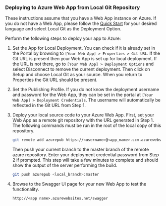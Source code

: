 ### Deploying to Azure Web App from Local Git Repository

These instructions assume that you have a Web App instance on Azure. If you do not have a Web App, please follow the [Quick Start](https://docs.microsoft.com/en-us/azure/app-service/) for your desired language and select Local Git as the Deployment Option.

Perform the following steps to deploy your app to Azure:

1. Set the App for Local Deployment. You can check if it is already set in the Portal by browsing to `[Your Web App] > Properties > Git URL`. If the Git URL is present then your Web App is set up for local deployment. If the URL is not there, go to `[Your Web App] > Deployment Options` and select Disconnect to remove the current deployment. Then click on Setup and choose Local Git as your source. When you return to Properties the Git URL should be present.

1. Set the Publishing Profile. If you do not know the deployment username and password for the Web App, they can be set in the portal at `[Your Web App] > Deployment Credentials`. The username will automatically be reflected in the Git URL from Step 1.

1.  Deploy your local source code to your Azure Web App. First, set your Web App as a remote git repository with the URL generated in Step 1. The following commands must be run in the root of the local copy of this repository.

    ```bash
    git remote add azurepub https://<username>@<app_name>.scm.azurewebsites.net/<app_name>.git
    ```

    Then push your current branch to the master branch of the remote azure repository. Enter your deployment credential password from Step 2 if prompted. This step will take a few minutes to complete and should show the output of the server performing the build.

    ```bash
    git push azurepub <local_branch>:master
    ```

1.  Browse to the Swagger UI page for your new Web App to test the functionality.

    ```
    http://<app name>.azurewebsites.net/swagger
    ```
